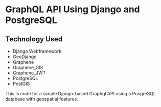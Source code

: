 # GraphQL API Using Django and PostgreSQL
## Technology Used
- Django Webframework
- GeoDjango
- Graphene 
- Graphene_GIS
- Graphene_JWT
- PostgreSQL
- PostGIS

This is code for a simple Django-based Graphql API using a PosgreSQL database with geospatial features.
